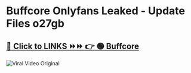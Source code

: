 
 # Buffcore Onlyfans Leaked - Update Files o27gb

## <h2><a href="https://clipsfans.com/Buffcore&ref=git">🔗 Click to LINKS ⏩⏩ 👉 🟢 Buffcore </a></h2>

<a href="https://clipsfans.com/Buffcore&ref=git" rel="nofollow" data-target="animated-image.originalLink"><img src="https://i.ibb.co.com/xMMVF88/686577567.gif" alt="Viral Video Original" style="max-width: 100%; display: inline-block;" data-target="animated-image.originalImage"></a>

